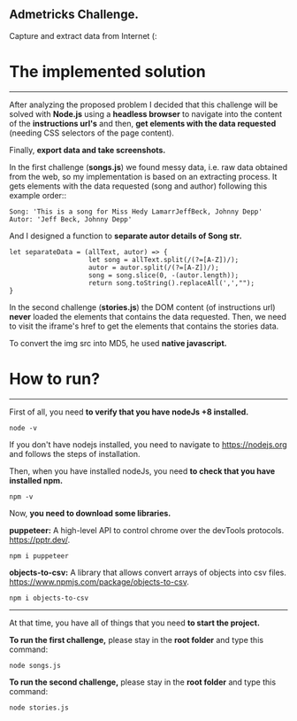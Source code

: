 ## Admetricks Challenge.
Capture and extract data from Internet (:

# The implemented solution
***
After analyzing the proposed problem I decided that this challenge will be solved with **Node.js** using a **headless browser** to navigate into the 
content of the **instructions url's** and then, **get elements with the data requested** (needing CSS selectors of the page content).

Finally, **export data and take screenshots.**

In the first challenge (**songs.js**) we found messy data, i.e. raw data obtained from the web, so my implementation is based on an extracting process. It gets elements with the data requested (song and author) following this example order::

    Song: 'This is a song for Miss Hedy LamarrJeffBeck, Johnny Depp'
    Autor: 'Jeff Beck, Johnny Depp'

And I designed a function to **separate autor details of Song str.**

    let separateData = (allText, autor) => {
                        let song = allText.split(/(?=[A-Z])/); 
                        autor = autor.split(/(?=[A-Z])/);
                        song = song.slice(0, -(autor.length)); 
                        return song.toString().replaceAll(',',"");
    }
    
In the second challenge (**stories.js**) the DOM content (of instructions url) **never** loaded the elements that contains the data requested. Then, we need to visit the iframe's href to get the elements that contains the stories data.

To convert the img src into MD5, he used **native javascript.**

# How to run?
***
First of all, you need **to verify that you have nodeJs +8 installed.**

    node -v

If you don't have nodejs installed, you need to navigate to https://nodejs.org and follows the steps of installation.

Then, when you have installed nodeJs, you need **to check that you have installed npm.**

    npm -v

Now, **you need to download some libraries.**

**puppeteer:** A high-level API to control chrome over the devTools protocols. https://pptr.dev/.

    npm i puppeteer 
    
**objects-to-csv:** A library that allows convert arrays of objects into csv files. https://www.npmjs.com/package/objects-to-csv.

    npm i objects-to-csv 

***

At that time, you have all of things that you need **to start the project.**

**To run the first challenge,** please stay in the **root folder** and type this command:

    node songs.js 

**To run the second challenge,** please stay in the **root folder** and type this command:

    node stories.js



